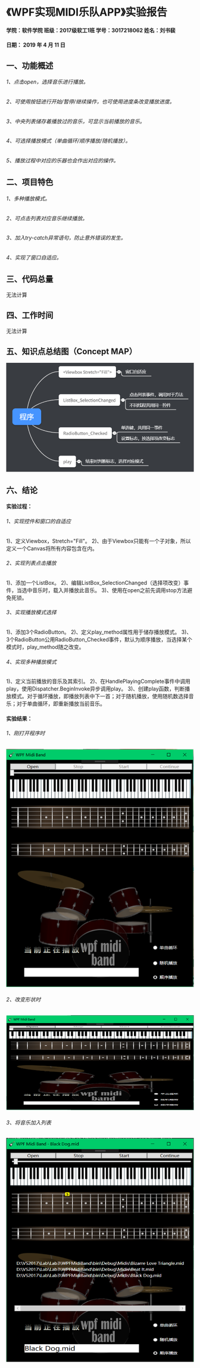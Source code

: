 # 《WPF实现MIDI乐队APP》实验报告
#### 学院：软件学院  班级：2017级软工1班  学号：3017218062   姓名：刘书裴
#### 日期：  2019  年 4 月 11 日
## 一、功能概述
###### 1、点击open，选择音乐进行播放。
###### 2、可使用按钮进行开始/暂停/继续操作，也可使用进度条改变播放进度。
###### 3、中央列表储存着播放过的音乐，可显示当前播放的音乐。
###### 4、可选择播放模式（单曲循环/顺序播放/随机播放）。
###### 5、播放过程中对应的乐器也会作出对应的操作。

## 二、项目特色
###### 1、多种播放模式。
###### 2、可点击列表对应音乐继续播放。
###### 3、加入try-catch异常语句，防止意外错误的发生。
###### 4、实现了窗口自适应。

## 三、代码总量
无法计算

## 四、工作时间
无法计算

## 五、知识点总结图（Concept MAP）
![](https://github.com/cxdzb/Lab3/blob/master/Images/1.png?raw=true)

## 六、结论
#### 实验过程：

###### 1、实现控件和窗口的自适应
1)、定义Viewbox，Stretch="Fill"。
2)、由于Viewbox只能有一个子对象，所以定义一个Canvas将所有内容包含在内。
###### 2、实现列表点击播放
1)、添加一个ListBox。
2)、编辑ListBox_SelectionChanged（选择项改变）事件，当选中音乐时，载入并播放此音乐。
3)、使用在open之前先调用stop方法避免死锁。
###### 3、实现播放模式选择
1)、添加3个RadioButton。
2)、定义play_method属性用于储存播放模式。
3)、3个RadioButton公用RadioButton_Checked事件，默认为顺序播放，当选择某个模式时，play_method随之改变。
###### 4、实现多种播放模式
1)、定义当前播放的音乐及其索引。
2)、在HandlePlayingComplete事件中调用play，使用Dispatcher.BeginInvoke异步调用play。
3)、创建play函数，判断播放模式。对于循环播放，即播放列表中下一首；对于随机播放，使用随机数选择音乐；对于单曲循环，即重新播放当前音乐。
#### 实验结果：
###### 1、刚打开程序时
![](https://github.com/cxdzb/Lab3/blob/master/Images/2.png?raw=true)

###### 2、改变形状时
![](https://github.com/cxdzb/Lab3/blob/master/Images/3.png?raw=true)

###### 3、将音乐加入列表
![](https://github.com/cxdzb/Lab3/blob/master/Images/4.png?raw=true)
